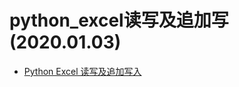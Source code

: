 # python_excel读写及追加写 (2020.01.03)

* [Python Excel 读写及追加写入](https://msd.misuland.com/pd/2884249965817762844?page=1)